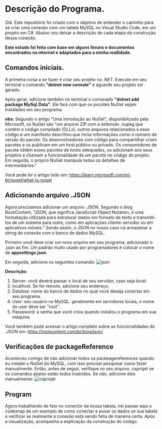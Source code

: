 # Descrição do Programa.

Olá. Este repositório foi criado com o objetivo de entender o caminho para se criar uma conexão com um tabela MySQL no Visual Studio Code, em um projeto em C#. 
Abaixo vou deixar a descrição de cada etapa da construção dessa conexão. 

**Este estudo foi feito com base em alguns fóruns e documentos encontrados na internet e adaptados para a minha reallidade.**

## Comandos iniciais.

A primeira coisa a se fazer é criar seu projeto no .NET. Execute em seu terminal o comando **"dotnet new console"** e aguarde seu projeto ser gerado.

Após gerar, adicione também no terminal o comanado **"dotnet add package MySql.Data"**. Ele fará com que os pocotes NuGet sejam instalados em seu programa.


**obs:** Segundo o artigo "Uma introdução ao NuGet", disponibilizado pela Microsoft, os NuGet são "um arquivo ZIP com a extensão .nupkg que contém o código compilado (DLLs), outros arquivos relacionados a esse código e um manifesto descritivo que inclui informações como o número de versão do pacote. Os desenvolvedores com código para compartilhar criam pacotes e os publicam em um host público ou privado. Os consumidores de pacote obtêm esses pacotes de hosts adequados, os adicionam aos seus projetos e chamam a funcionalidade de um pacote no código do projeto. Em seguida, o próprio NuGet manipula todos os detalhes de intermediários."

Você pode ler o artigo todo em: <https://learn.microsoft.com/pt-br/nuget/what-is-nuget>


## Adicionando arquivo .JSON

Agora precisamos adicionar um arquivo .JSON. Segundo o blog RockContent, "JSON, que significa JavaScript Object Notation, é uma formatação utilizada para estruturar dados em formato de texto e transmiti-los de um sistema para outro, como em aplicações cliente-servidor ou em aplicativos móveis." Sendo assim, o JSON no nosso caso irá armazenar a string de conexão com o banco de dados MySQL. 

Primeiro você deve criar um novo arquivo em seu programa, adicionado o .json ao fim. Um padrão muito usado por programadores é colocar o nome de **appsettings.json**.

Em seguida, adicione os seguintes comando: 
![json](https://github.com/luizawander/teste_MySQL/assets/154068580/a3dd6327-5dfe-454a-ba20-cf9649abdb11)


**Descrição:**
1. Server: você deverá passar o local de seu servidor, caso seja local:
2. localhost. Se for remoto, adicione seu endereço.
3. Databse: nome do banco de dados no qual você deseja conectar em seu programa.
4. User: seu usuário no MySQL. geralmente em servidores locais, o nome do user deve ser "root".
5. Passeword: a senha que você criou quando instalou o programa em sua máquina.

Você também pode acessar o artigo completo sobre as funcionalidades do .JSON em: https://rockcontent.com/br/blog/json/


## Verificações de packageReference

Aconteceu comigo de não adicionar todos os packeagereferences quando eu instalei o NuGet do MySQL, com isso precisei pesquisar como fazer manualmente. Então, antes de seguir, verifique no seu arquivo .csprojet se os comandos abaixo estão todos inseridos. Se não, adicione eles manualmente: 
![csprojet](https://github.com/luizawander/teste_MySQL/assets/154068580/43cb75a1-f14e-450e-8800-51c480da8167)


## Program

Agora trabalhando de fato no conector da nossa tabela, irei passar aqui o codesnap de um exemplo de como conectar e puxar os dados se sua tabela e verificar se realmente a conexão está sendo feita de maneira certa. Após a visualização, acompanha a explicação da construção do código:
